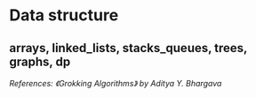 # Data structure

## arrays, linked_lists, stacks_queues, trees, graphs, dp





*References: 《Grokking Algorithms》 by Aditya Y. Bhargava*